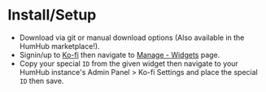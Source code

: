 # Install/Setup
- Download via git or manual download options (Also available in the HumHub marketplace!).
- Signin/up to [Ko-fi](https://ko-fi.com/) then navigate to [Manage - Widgets](https://ko-fi.com/Manage/Widgets) page.
- Copy your special `ID` from the given widget then navigate to your HumHub instance's Admin Panel > Ko-fi Settings and place the special `ID` then save.
